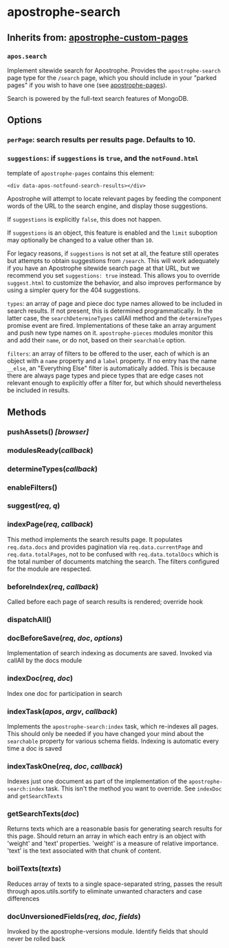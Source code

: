 # apostrophe-search
## Inherits from: [apostrophe-custom-pages](../apostrophe-custom-pages/README.md)
### `apos.search`
Implement sitewide search for Apostrophe. Provides the
`apostrophe-search` page type for the `/search` page, which
you should include in your "parked pages" if you wish
to have one (see [apostrophe-pages](/reference/modules/apostrophe-pages)).

Search is powered by the full-text search features of MongoDB.

## Options

### `perPage`: search results per results page. Defaults to 10.

### `suggestions`: if `suggestions` is `true`, and the `notFound.html`
template of `apostrophe-pages` contains this element:

`<div data-apos-notfound-search-results></div>`

Apostrophe will attempt to locate relevant pages by feeding the component
words of the URL to the search engine, and display those suggestions.

If `suggestions` is explicitly `false`, this does not happen.

If `suggestions` is an object, this feature is enabled and the `limit`
suboption may optionally be changed to a value other than `10`.

For legacy reasons, if `suggestions` is not set at all, the feature
still operates but attempts to obtain suggestions from `/search`. This
will work adequately if you have an Apostrophe sitewide search page
at that URL, but we recommend you set `suggestions: true` instead.
This allows you to override `suggest.html` to customize the behavior,
and also improves performance by using a simpler query for the 404
suggestions.

`types`: an array of page and piece doc type names allowed to be included
in search results. If not present, this is determined programmatically.
In the latter case, the `searchDetermineTypes` callAll method and the
`determineTypes` promise event are fired. Implementations of these
take an array argument and push new type names on it. `apostrophe-pieces` modules
monitor this and add their `name`, or do not, based on their `searchable` option.

`filters`: an array of filters to be offered to the user, each of which
is an object with a `name` property and a `label` property. If no
entry has the name `__else`, an "Everything Else" filter is automatically
added. This is because there are always page types and piece types that
are edge cases not relevant enough to explicitly offer a filter for, but
which should nevertheless be included in results.


## Methods
### pushAssets() *[browser]*

### modulesReady(*callback*)

### determineTypes(*callback*)

### enableFilters()

### suggest(*req*, *q*)

### indexPage(*req*, *callback*)
This method implements the search results page. It populates `req.data.docs`
and provides pagination via `req.data.currentPage` and `req.data.totalPages`,
not to be confused with `req.data.totalDocs` which is the total number of
documents matching the search. The filters configured for the module are
respected.
### beforeIndex(*req*, *callback*)
Called before each page of search results is rendered; override hook
### dispatchAll()

### docBeforeSave(*req*, *doc*, *options*)
Implementation of search indexing as documents are saved. Invoked
via callAll by the docs module
### indexDoc(*req*, *doc*)
Index one doc for participation in search
### indexTask(*apos*, *argv*, *callback*)
Implements the `apostrophe-search:index` task, which re-indexes all pages.
This should only be needed if you have changed your mind about the
`searchable` property for various schema fields. Indexing is automatic
every time a doc is saved
### indexTaskOne(*req*, *doc*, *callback*)
Indexes just one document as part of the implementation of the
`apostrophe-search:index` task. This isn't the method you want to
override. See `indexDoc` and `getSearchTexts`
### getSearchTexts(*doc*)
Returns texts which are a reasonable basis for
generating search results for this page. Should return
an array in which each entry is an object with
'weight' and 'text' properties. 'weight' is a measure
of relative importance. 'text' is the text associated
with that chunk of content.
### boilTexts(*texts*)
Reduces array of texts to a single space-separated string, passes the result
through apos.utils.sortify to eliminate unwanted characters and case differences
### docUnversionedFields(*req*, *doc*, *fields*)
Invoked by the apostrophe-versions module.
Identify fields that should never be rolled back
